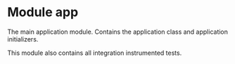 # Module app

The main application module. Contains the application class and application initializers.

This module also contains all integration instrumented tests.
